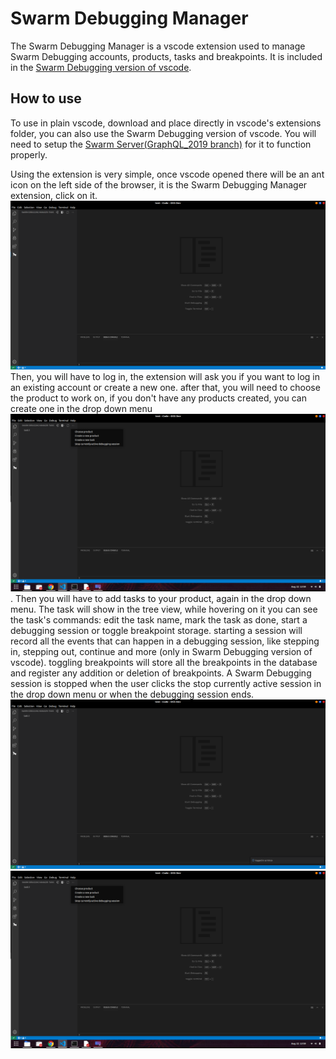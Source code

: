 # Swarm Debugging Manager

The Swarm Debugging Manager is a vscode extension used to manage Swarm Debugging accounts, products, tasks and breakpoints. It is included in the [Swarm Debugging version of vscode](https://github.com/SwarmDebugging/SwarmDebuggingVSCode). 

## How to use

To use in plain vscode, download and place directly in vscode's extensions folder, you can also use the Swarm Debugging version of vscode. 
You will need to setup the [Swarm Server(GraphQL_2019 branch)](https://github.com/SwarmDebugging/SwarmServer) for it to function properly.

Using the extension is very simple, once vscode opened there will be an ant icon on the left side of the browser, it is the Swarm Debugging Manager extension, click on it.![1](media/SwarmDebuggingManager1.png) Then, you will have to log in, the extension will ask you if you want to log in an existing account or create a new one.
after that, you will need to choose the product to work on, if you don't have any products created, you can create one in the drop down menu![3](media/SwarmDebuggingManager4.png). Then you will have to add tasks to your product, again in the drop down menu. The task will show in the tree view, while hovering on it you can see the task's commands: edit the task name, mark the task as done, start a debugging session or toggle breakpoint storage. 
starting a session will record all the events that can happen in a debugging session, like stepping in, stepping out, continue and more (only in Swarm Debugging version of vscode). toggling breakpoints will store all the breakpoints in the database and register any addition or deletion of breakpoints. A Swarm Debugging session is stopped when the user clicks the stop currently active session in the drop down menu or when the debugging session ends.
![2](media/SwarmDebuggingManager2.png)
![4](media/SwarmDebuggingManager4.png)
